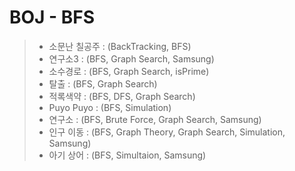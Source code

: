 # BOJ - BFS
> * 소문난 칠공주 : (BackTracking, BFS)
> * 연구소3 : (BFS, Graph Search, Samsung)
> * 소수경로 : (BFS, Graph Search, isPrime)
> * 탈출 : (BFS, Graph Search)
> * 적록색약 : (BFS, DFS, Graph Search)
> * Puyo Puyo : (BFS, Simulation)
> * 연구소 : (BFS, Brute Force, Graph Search, Samsung)
> * 인구 이동 : (BFS, Graph Theory, Graph Search, Simulation, Samsung)
> * 아기 상어 : (BFS, Simultaion, Samsung)
